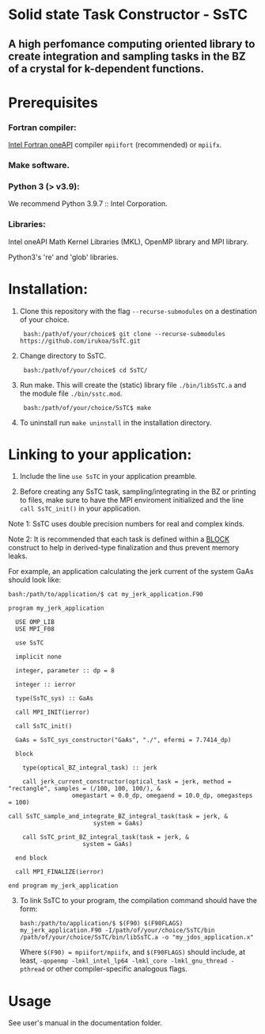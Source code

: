 # Solid state Task Constructor - SsTC

## A high perfomance computing oriented library to create integration and sampling tasks in the BZ of a crystal for k-dependent functions.

# Prerequisites

### Fortran compiler:

[Intel Fortran oneAPI](https://www.intel.com/content/www/us/en/developer/tools/oneapi/hpc-toolkit.html) compiler `mpiifort` (recommended) or `mpiifx`.

### Make software.

### Python 3 (> v3.9):

We recommend Python 3.9.7 :: Intel Corporation.

### Libraries:

Intel oneAPI Math Kernel Libraries (MKL), OpenMP library and MPI library.

Python3's 're' and 'glob' libraries.

# Installation:

1. Clone this repository with the flag `--recurse-submodules` on a destination of your choice.

        bash:/path/of/your/choice$ git clone --recurse-submodules https://github.com/irukoa/SsTC.git

2. Change directory to SsTC.

        bash:/path/of/your/choice$ cd SsTC/

3. Run make. This will create the (static) library file `./bin/libSsTC.a` and the module file `./bin/sstc.mod`.

        bash:/path/of/your/choice/SsTC$ make

4. To uninstall run `make uninstall` in the installation directory.

# Linking to your application:

1. Include the line `use SsTC` in your application preamble.

2. Before creating any SsTC task, sampling/integrating in the BZ or printing to files, make sure to have the MPI enviroment initialized and the line `call SsTC_init()` in your application.

Note 1: SsTC uses double precision numbers for real and complex kinds.

Note 2: It is recommended that each task is defined within a [BLOCK](https://www.intel.com/content/www/us/en/docs/fortran-compiler/developer-guide-reference/2023-0/block.html)
 construct to help in derived-type finalization and thus prevent memory leaks.

For example, an application calculating the jerk current of the system GaAs should look like:

    bash:/path/to/application/$ cat my_jerk_application.F90
<!-- tsk -->
    program my_jerk_application

      USE OMP_LIB
      USE MPI_F08

      use SsTC

      implicit none

      integer, parameter :: dp = 8

      integer :: ierror

      type(SsTC_sys) :: GaAs

      call MPI_INIT(ierror)

      call SsTC_init()

      GaAs = SsTC_sys_constructor("GaAs", "./", efermi = 7.7414_dp)

      block
		  
        type(optical_BZ_integral_task) :: jerk

        call jerk_current_constructor(optical_task = jerk, method = "rectangle", samples = (/100, 100, 100/), &
				      omegastart = 0.0_dp, omegaend = 10.0_dp, omegasteps = 100)

	call SsTC_sample_and_integrate_BZ_integral_task(task = jerk, &
							system = GaAs)

        call SsTC_print_BZ_integral_task(task = jerk, &
				         system = GaAs)

      end block

      call MPI_FINALIZE(ierror)

    end program my_jerk_application

3. To link SsTC to your program, the compilation command should have the form:

       bash:/path/to/application/$ $(F90) $(F90FLAGS) my_jerk_application.F90 -I/path/of/your/choice/SsTC/bin /path/of/your/choice/SsTC/bin/libSsTC.a -o "my_jdos_application.x"

   Where `$(F90) = mpiifort/mpiifx`, and `$(F90FLAGS)` should include, at least, `-qopenmp -lmkl_intel_lp64 -lmkl_core -lmkl_gnu_thread -pthread` or other compiler-specific analogous flags.

# Usage

See user's manual in the documentation folder.

